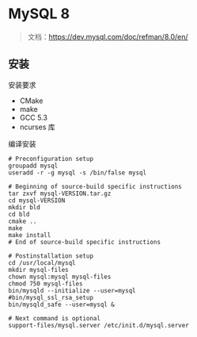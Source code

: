 # MySQL 8

> 文档：https://dev.mysql.com/doc/refman/8.0/en/


## 安装

安装要求

* CMake
* make 
* GCC 5.3
* ncurses 库

编译安装

```
# Preconfiguration setup
groupadd mysql
useradd -r -g mysql -s /bin/false mysql

# Beginning of source-build specific instructions
tar zxvf mysql-VERSION.tar.gz
cd mysql-VERSION
mkdir bld
cd bld
cmake ..
make
make install
# End of source-build specific instructions

# Postinstallation setup
cd /usr/local/mysql
mkdir mysql-files
chown mysql:mysql mysql-files
chmod 750 mysql-files
bin/mysqld --initialize --user=mysql
#bin/mysql_ssl_rsa_setup
bin/mysqld_safe --user=mysql &

# Next command is optional
support-files/mysql.server /etc/init.d/mysql.server
```
